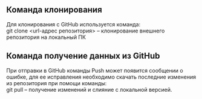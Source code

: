 ## Команда клонирования

Для клонирования с GitHub используется команда:  
 git clone <url-адрес репозитория> – клонирование внешнего репозитория на  локальный ПК

## Команда получение данных из GitHub

При отправки в GitHub команды Push может появится сообщении о ошибке, для ее исправления необходимо скачать последние изменения из репозитория при помощи команды:  
git pull – получение изменений и слияние с локальной версией.


